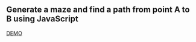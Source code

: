 <h2>Generate a maze and find a path from point A to B using JavaScript</h2>

<a href="http://maze.kv4nt.eu">DEMO</a>


